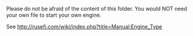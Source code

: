 Please do not be afraid of the content of this folder. You would NOT need your own file to start your own engine.

See http://rusefi.com/wiki/index.php?title=Manual:Engine_Type